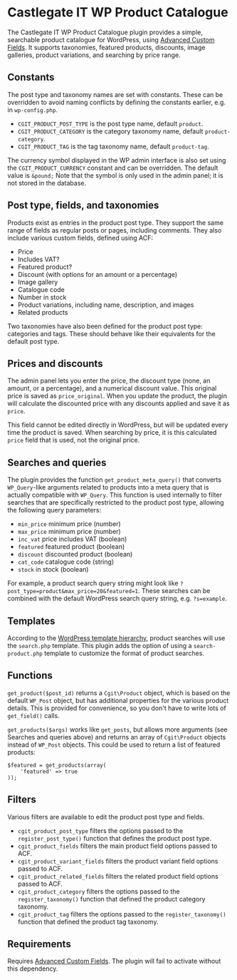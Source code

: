 # Castlegate IT WP Product Catalogue #

The Castlegate IT WP Product Catalogue plugin provides a simple, searchable product catalogue for WordPress, using [Advanced Custom Fields](http://www.advancedcustomfields.com/). It supports taxonomies, featured products, discounts, image galleries, product variations, and searching by price range.

## Constants ##

The post type and taxonomy names are set with constants. These can be overridden to avoid naming conflicts by defining the constants earlier, e.g. in `wp-config.php`.

*   `CGIT_PRODUCT_POST_TYPE` is the post type name, default `product`.
*   `CGIT_PRODUCT_CATEGORY` is the category taxonomy name, default `product-category`.
*   `CGIT_PRODUCT_TAG` is the tag taxonomy name, default `product-tag`.

The currency symbol displayed in the WP admin interface is also set using the `CGIT_PRODUCT_CURRENCY` constant and can be overridden. The default value is `&pound;` Note that the symbol is only used in the admin panel; it is not stored in the database.

## Post type, fields, and taxonomies ##

Products exist as entries in the product post type. They support the same range of fields as regular posts or pages, including comments. They also include various custom fields, defined using ACF:

*   Price
*   Includes VAT?
*   Featured product?
*   Discount (with options for an amount or a percentage)
*   Image gallery
*   Catalogue code
*   Number in stock
*   Product variations, including name, description, and images
*   Related products

Two taxonomies have also been defined for the product post type: categories and tags. These should behave like their equivalents for the default post type.

## Prices and discounts ##

The admin panel lets you enter the price, the discount type (none, an amount, or a percentage), and a numerical discount value. This original price is saved as `price_original`. When you update the product, the plugin will calculate the discounted price with any discounts applied and save it as `price`.

This field cannot be edited directly in WordPress, but will be updated every time the product is saved. When searching by price, it is this calculated `price` field that is used, not the original price.

## Searches and queries ##

The plugin provides the function `get_product_meta_query()` that converts `WP_Query`-like arguments related to products into a meta query that is actually compatible with `WP_Query`. This function is used internally to filter searches that are specifically restricted to the product post type, allowing the following query parameters:

*   `min_price` minimum price (number)
*   `max_price` minimum price (number)
*   `inc_vat` price includes VAT (boolean)
*   `featured` featured product (boolean)
*   `discount` discounted product (boolean)
*   `cat_code` catalogue code (string)
*   `stock` in stock (boolean)

For example, a product search query string might look like `?post_type=product&max_price=20&featured=1`. These searches can be combined with the default WordPress search query string, e.g. `?s=example`.

## Templates ##

According to the [WordPress template hierarchy](https://developer.wordpress.org/themes/basics/template-hierarchy/), product searches will use the `search.php` template. This plugin adds the option of using a `search-product.php` template to customize the format of product searches.

## Functions ##

`get_product($post_id)` returns a `Cgit\Product` object, which is based on the default `WP_Post` object, but has additional properties for the various product details. This is provided for convenience, so you don't have to write lots of `get_field()` calls.

`get_products($args)` works like `get_posts`, but allows more arguments (see Searches and queries above) and returns an array of `Cgit\Product` objects instead of `WP_Post` objects. This could be used to return a list of featured products:

    $featured = get_products(array(
        'featured' => true
    ));

## Filters ##

Various filters are available to edit the product post type and fields.

*   `cgit_product_post_type` filters the options passed to the `register_post_type()` function that defines the product post type.
*   `cgit_product_fields` filters the main product field options passed to ACF.
*   `cgit_product_variant_fields` filters the product variant field options passed to ACF.
*   `cgit_product_related_fields` filters the related product field options passed to ACF.
*   `cgit_product_category` filters the options passed to the `register_taxonomy()` function that defined the product category taxonomy.
*   `cgit_product_tag` filters the options passed to the `register_taxonomy()` function that defined the product tag taxonomy.

## Requirements ##

Requires [Advanced Custom Fields](http://www.advancedcustomfields.com/). The plugin will fail to activate without this dependency.
